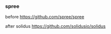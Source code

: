 ### spree
before
https://github.com/spree/spree

after solidus
https://github.com/solidusio/solidus

```
```
